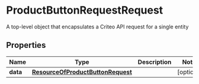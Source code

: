 

# ProductButtonRequestRequest

A top-level object that encapsulates a Criteo API request for a single entity

## Properties

| Name | Type | Description | Notes |
|------------ | ------------- | ------------- | -------------|
|**data** | [**ResourceOfProductButtonRequest**](ResourceOfProductButtonRequest.md) |  |  [optional] |



